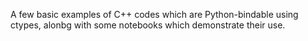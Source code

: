 A few basic examples of C++ codes which are Python-bindable using ctypes, alonbg with some notebooks which demonstrate their use.
